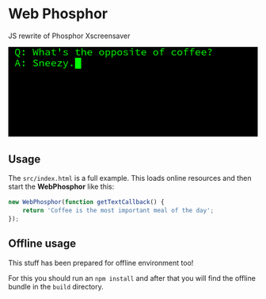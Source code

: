 # Web Phosphor
JS rewrite of Phosphor Xscreensaver

![screenshot1](docs/screenshots/screenshot1.png)


## Usage

The `src/index.html` is a full example. This loads online resources and then start the **WebPhosphor** like this:
``` js
new WebPhosphor(function getTextCallback() {
    return 'Coffee is the most important meal of the day';
});
```


## Offline usage

This stuff has been prepared for offline environment too!

For this you should run an `npm install` and after that you will
find the offline bundle in the `build` directory.
